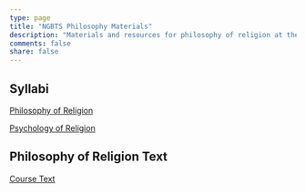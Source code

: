 ```yaml
---
type: page
title: "NGBTS Philosophy Materials"
description: "Materials and resources for philosophy of religion at the Northern Ghana Baptist Theological Seminary."
comments: false
share: false
---
```


## Syllabi ##

[Philosophy of Religion](http://randyridenour.net/pdf/18J-religion-syllabus.pdf)

[Psychology of Religion](http://randyridenour.net/pdf/18J-psychology-syllabus.pdf)

## Philosophy of Religion Text ##

[Course Text](http://randyridenour.net/pdf/reltext.pdf)
